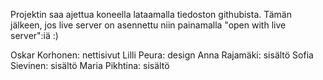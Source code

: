 Projektin saa ajettua koneella lataamalla tiedoston githubista. Tämän jälkeen, jos live server on asennettu niin painamalla "open with live server":iä :)

Oskar Korhonen: nettisivut
Lilli Peura: design
Anna Rajamäki: sisältö
Sofia Sievinen: sisältö
Maria Pikhtina: sisältö